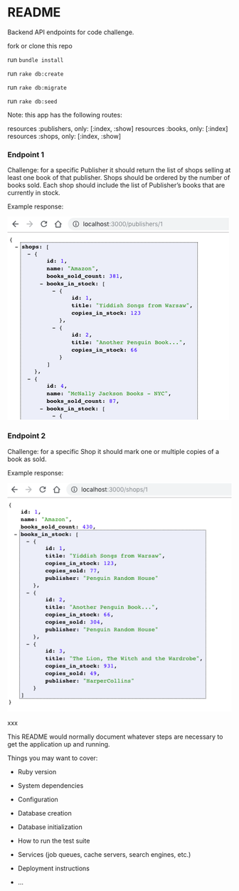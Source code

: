 # README

Backend API endpoints for code challenge.

fork or clone this repo

run `bundle install`

run `rake db:create`

run `rake db:migrate`

run `rake db:seed`

Note: this app has the following routes:

resources :publishers, only: [:index, :show]
resources :books, only: [:index]
resources :shops, only: [:index, :show]

### Endpoint 1
Challenge: for a specific Publisher it should return the list of shops selling at least one book of that publisher.
Shops should be ordered by the number of books sold.
Each shop should include the list of Publisher’s books that are currently in stock.

Example response:

![endpoint 1 pic](https://github.com/ethanryan/publisher-bookshop-api/blob/database/images/endpoint-1.png)

### Endpoint 2
Challenge: for a specific Shop it should mark one or multiple copies of a book as sold.

Example response:

![endpoint 2 pic](https://github.com/ethanryan/publisher-bookshop-api/blob/database/images/endpoint-2.png)


xxx

This README would normally document whatever steps are necessary to get the
application up and running.

Things you may want to cover:

* Ruby version

* System dependencies

* Configuration

* Database creation

* Database initialization

* How to run the test suite

* Services (job queues, cache servers, search engines, etc.)

* Deployment instructions

* ...
